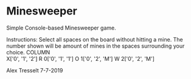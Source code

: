 # Minesweeper
 Simple Console-based Minesweeper game. 

Instructions:
Select all spaces on the board without hitting a mine. The number shown will be amount of mines
in the spaces surrounding your choice.
       COLUMN   
  X['0', '1', '2']
R 0['0', '1', '1']
O 1['0', '2', 'M']
W 2['0', '2', 'M']


Alex Tresselt
7-7-2019